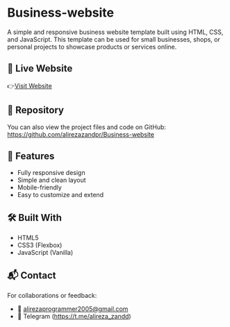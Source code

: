 # Business-website

A simple and responsive business website template built using HTML, CSS, and JavaScript. This template can be used for small businesses, shops, or personal projects to showcase products or services online.

## 🔗 Live Website
👉[Visit Website](https://alirezazandpr.github.io/Business-website/)

## 📂 Repository

You can also view the project files and code on GitHub:  
https://github.com/alirezazandpr/Business-website

## 🚀 Features

- Fully responsive design
- Simple and clean layout
- Mobile-friendly
- Easy to customize and extend

## 🛠️ Built With
- HTML5
- CSS3 (Flexbox)
- JavaScript (Vanilla)

## 📬 Contact

For collaborations or feedback:

- 📧 alirezaprogrammer2005@gmail.com  
- 💬 Telegram (https://t.me/alireza_zandd)

